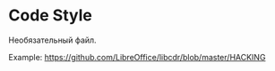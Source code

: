 # Code Style

Необязательный файл.

Example: https://github.com/LibreOffice/libcdr/blob/master/HACKING
